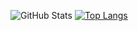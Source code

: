 ![GitHub Stats](https://github-readme-stats.vercel.app/api?username=KyryloSmyrnov&theme=tokyonight)
[![Top Langs](https://github-readme-stats.vercel.app/api/top-langs/?username=KyryloSmyrnov&layout=compact&theme=tokyonight)](https://github.com/anuraghazra/github-readme-stats)
